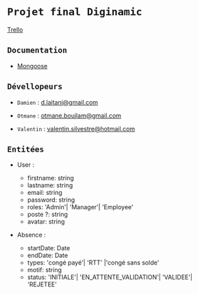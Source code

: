 # `Projet final Diginamic`

[Trello](https://trello.com/b/n3ftyVDE/projet-final)

## `Documentation`

-   [Mongoose](https://mongoosejs.com/docs/guide.html)

## `Dévellopeurs`

-   `Damien` : d.laitani@gmail.com

-   `Otmane` : otmane.boujlam@gmail.com

-   `Valentin` : valentin.silvestre@hotmail.com

## `Entitées`

-   User :

    -   firstname: string
    -   lastname: string
    -   email: string
    -   password: string
    -   roles: 'Admin'| 'Manager'| 'Employee'
    -   poste ?: string
    -   avatar: string

-   Absence :
    -   startDate: Date
    -   endDate: Date
    -   types: 'congé payé'| 'RTT' |'congé sans solde'
    -   motif: string
    -   status: 'INITIALE'| 'EN_ATTENTE_VALIDATION'| 'VALIDEE'| 'REJETEE'
